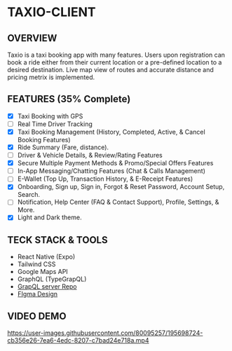 # TAXIO-CLIENT

## OVERVIEW
Taxio is a taxi booking app with many features. Users upon registration can book a ride either from their current location or a pre-defined location to a desired destination. Live map view of routes and accurate distance and pricing metrix is implemented.

## FEATURES (35% Complete)
- [x] Taxi Booking with GPS 
- [ ] Real Time Driver Tracking
- [x] Taxi Booking Management (History, Completed, Active, & Cancel Booking Features)
- [x] Ride Summary (Fare, distance). 
- [ ] Driver & Vehicle Details, & Review/Rating Features
- [x] Secure Multiple Payment Methods & Promo/Special Offers Features
- [ ] In-App Messaging/Chatting Features (Chat & Calls Management)
- [ ] E-Wallet (Top Up, Transaction History, & E-Receipt Features)
- [x] Onboarding, Sign up, Sign in, Forgot & Reset Password, Account Setup, Search. 
- [ ] Notification, Help Center (FAQ & Contact Support), Profile, Settings, & More.
- [x] Light and Dark theme.

## TECK STACK & TOOLS
- React Native (Expo)
- Tailwind CSS
- Google Maps API
- GraphQL (TypeGrapQL) 
- [GrapQL server Repo](https://github.com/ksowah/TAXIO-SERVER)
- [FIgma Design](https://www.figma.com/file/rjJ1t4eZAg2rqcm1K4at7C/Taxio---Taxi-Booking-App-UI-Kit-(Community)-(Copy)?node-id=0%3A1)

## VIDEO DEMO
https://user-images.githubusercontent.com/80095257/195698724-cb356e26-7ea6-4edc-8207-c7bad24e718a.mp4


